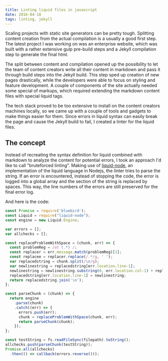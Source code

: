 ```yaml
---
title: Linting liquid files in javascript
date: 2016-04-18
tags: linting, jekyll
---
```


Scaling projects with static site generators can be pretty tough. Splitting content creation from the actual compilation is a usually a good first step. The latest project I was working on was an enterprise website, which was built with a rather extensive gulp pre-build steps and a Jekyll compilation step to generate the final html.

The split between content and compilation opened up the possibility to let the team of content creators write all their content in markdown and pass it through build steps into the Jekyll build. This step sped up creation of new pages drastically, while the developers were able to focus on styling and feature development. A couple of components of the site actually needed some special of markups, which required extending the markdown content files with special liquid tags.

The tech stack proved to be too extensive to install on the content creators machines locally, so we came up with a couple of tools and gadgets to make things easier for them. Since errors in liquid syntax can easily break the page and cause the Jekyll build to fail, I created a linter for the liquid files.

## The concept

Instead of recreating the syntax definition for liquid combined with markdown to analyze the content for potential errors, I took an approach I'd like to call "bruteforced linting". Making use of [liquid-node](https://github.com/sirlantis/liquid-node), an implementation of the liquid language in Nodejs, the linter tries to parse the string. If an error is encountered, instead of stopping the code, the error is logged into a global array and the section of the string is replaced by spaces. This way, the line numbers of the errors are still preserved for the final error log.

And here is the code:

~~~js
const Promise = require('bluebird');
const Liquid = require("liquid-node");
const engine = new Liquid.Engine;

var errors = [];
var allchecks = [];

const replaceProblemWithSpace = (chunk, err) => {
  const problemReg = /at (.*) /;
  const replacer = err.message.match(problemReg)[1];
  const replacee = replacer.replace(/.*/g, ' ');
  var replacedstring = chunk.split(/\n/g);
  var newlinestring = replacedstring[err.location.line-1];
  newlinestring = newlinestring.substring(0, err.location.col-1) + replacee + newlinestring.substring(err.location.col-1 + replacer.length, newlinestring.length);
  replacedstring[err.location.line-1] = newlinestring;
  return replacedstring.join('\n');
};

const parseChunk = (chunk) => {
  return engine
    .parse(chunk)
    .catch((err) => {
      errors.push(err);
      chunk = replaceProblemWithSpace(chunk, err);
      return parseChunk(chunk);
    });
};

const testString = fs.readFileSync(filepath).toString();
allchecks.push(parseChunk(testString));
Promise.all(allchecks)
  .then(() => callback(errors.reverse()));
~~~
